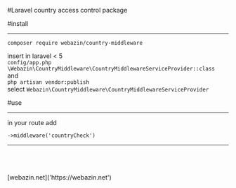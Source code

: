 #Laravel country access control package

#install
<hr/>

`composer require webazin/country-middleware`

insert in laravel < 5
<br>
`config/app.php`
`\Webazin\CountryMiddleware\CountryMiddlewareServiceProvider::class`
<br>
and 
<br>
`php artisan vendor:publish`
<br>
select `Webazin\CountryMiddleware\CountryMiddlewareServiceProvider`

#use
<hr/>
in your route add 

`->middleware('countryCheck')`

<hr>
<br>
<br>
<br>
[webazin.net]('https://webazin.net')
